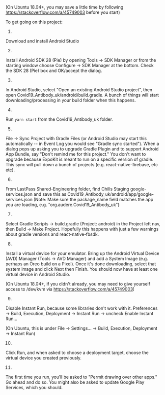 (On Ubuntu 18.04+, you may save a little time by following https://stackoverflow.com/a/45749003 before you start)

To get going on this project:

1.
Download and install Android Studio

2.
Install Android SDK 28 (Pie) by opening Tools -> SDK Manager or from the starting window choose Configure -> SDK Manager at the bottom.
Check the SDK 28 (Pie) box and OK/accept the dialog.

3.
In Android Studio, select "Open an existing Android Studio project", then open Covid19_Antibody_uk/android/build.gradle.
A bunch of things will start downloading/processing in your build folder when this happens.

4.
Run `yarn start` from the Covid19_Antibody_uk folder.

5.
File -> Sync Project with Gradle Files (or Android Studio may start this automatically -- in Event Log you would see "Gradle sync started").
When a dialog pops up asking you to upgrade Gradle Plugin and to support Android App Bundle, say "Don't remind me for this project."
You don't want to upgrade because ExpoKit is meant to run on a specific version of gradle.
This sync will pull down a bunch of projects (e.g. react-native-firebase, etc etc).

6. 
From LastPass Shared-Engineering folder, find Chills Staging google-services.json and save this as Covid19_Antibody_uk/android/app/google-services.json (Note: Make sure the package_name field matches the app you are loading, e.g. "org.audere.Covid19_Antibody_uk")

7.
Select Gradle Scripts -> build.gradle (Project: android) in the Project left nav, then Build -> Make Project.
Hopefully this happens with just a few warnings about gradle versions and react-native-fbsdk.

8.
Install a virtual device for your emulator. Bring up the Android Virtual Device (AVD) Manager (Tools -> AVD Manager) and add a System Image (e.g. perhaps an Oreo build on a Pixel).
Once it's done downloading, select that system image and click Next then Finish.
You should now have at least one virtual device in Android Studio.

(On Ubuntu 18.04+, if you didn't already, you may need to give yourself access to /dev/kvm via https://stackoverflow.com/a/45749003)

9.
Disable Instant Run, because some libraries don't work with it.
Preferences -> Build, Execution, Deployment -> Instant Run -> uncheck Enable Instant Run...

(On Ubuntu, this is under File -> Settings... -> Build, Execution, Deployment -> Instant Run)

10.
Click Run, and when asked to choose a deployment target, choose the virtual device you created previously.

11.
The first time you run, you'll be asked to "Permit drawing over other apps." Go ahead and do so.
You might also be asked to update Google Play Services, which you should.
